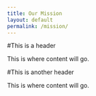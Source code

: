 ```yaml
---
title: Our Mission
layout: default
permalink: /mission/
---
```


#This is a header

This is where content will go.

#This is another header

This is where content will go.
